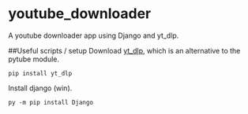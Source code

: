 # youtube_downloader
A youtube downloader app using Django and yt_dlp.

##Useful scripts / setup
Download [yt_dlp]([https://pages.github.com/](https://github.com/yt-dlp/yt-dlp?tab=readme-ov-file#installation)), which is an alternative to the pytube module.

`pip install yt_dlp`

Install django (win).

`py -m pip install Django`

